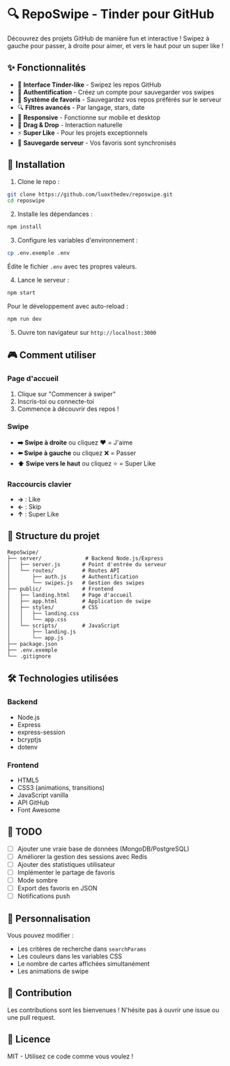 # 🔍 RepoSwipe - Tinder pour GitHub

Découvrez des projets GitHub de manière fun et interactive ! Swipez à gauche pour passer, à droite pour aimer, et vers le haut pour un super like !

## ✨ Fonctionnalités

- 🎴 **Interface Tinder-like** - Swipez les repos GitHub
- 🔐 **Authentification** - Créez un compte pour sauvegarder vos swipes
- 💖 **Système de favoris** - Sauvegardez vos repos préférés sur le serveur
- 🔍 **Filtres avancés** - Par langage, stars, date
- 📱 **Responsive** - Fonctionne sur mobile et desktop
- 🎯 **Drag & Drop** - Interaction naturelle
- ⚡ **Super Like** - Pour les projets exceptionnels
- 💾 **Sauvegarde serveur** - Vos favoris sont synchronisés

## 🚀 Installation

1. Clone le repo :
```bash
git clone https://github.com/luoxthedev/reposwipe.git
cd reposwipe
```

2. Installe les dépendances :
```bash
npm install
```

3. Configure les variables d'environnement :
```bash
cp .env.exemple .env
```
Édite le fichier `.env` avec tes propres valeurs.

4. Lance le serveur :
```bash
npm start
```

Pour le développement avec auto-reload :
```bash
npm run dev
```

5. Ouvre ton navigateur sur `http://localhost:3000`

## 🎮 Comment utiliser

### Page d'accueil
1. Clique sur "Commencer à swiper"
2. Inscris-toi ou connecte-toi
3. Commence à découvrir des repos !

### Swipe
- **➡️ Swipe à droite** ou cliquez ❤️ = J'aime
- **⬅️ Swipe à gauche** ou cliquez ❌ = Passer
- **⬆️ Swipe vers le haut** ou cliquez ⭐ = Super Like

### Raccourcis clavier
- **→** : Like
- **←** : Skip
- **↑** : Super Like

## 📁 Structure du projet

```
RepoSwipe/
├── server/              # Backend Node.js/Express
│   ├── server.js       # Point d'entrée du serveur
│   └── routes/         # Routes API
│       ├── auth.js     # Authentification
│       └── swipes.js   # Gestion des swipes
├── public/             # Frontend
│   ├── landing.html    # Page d'accueil
│   ├── app.html        # Application de swipe
│   ├── styles/         # CSS
│   │   ├── landing.css
│   │   └── app.css
│   └── scripts/        # JavaScript
│       ├── landing.js
│       └── app.js
├── package.json
├── .env.exemple
└── .gitignore
```

## 🛠️ Technologies utilisées

### Backend
- Node.js
- Express
- express-session
- bcryptjs
- dotenv

### Frontend
- HTML5
- CSS3 (animations, transitions)
- JavaScript vanilla
- API GitHub
- Font Awesome

## 📝 TODO

- [ ] Ajouter une vraie base de données (MongoDB/PostgreSQL)
- [ ] Améliorer la gestion des sessions avec Redis
- [ ] Ajouter des statistiques utilisateur
- [ ] Implémenter le partage de favoris
- [ ] Mode sombre
- [ ] Export des favoris en JSON
- [ ] Notifications push

## 🔧 Personnalisation

Vous pouvez modifier :
- Les critères de recherche dans `searchParams`
- Les couleurs dans les variables CSS
- Le nombre de cartes affichées simultanément
- Les animations de swipe

## 🤝 Contribution

Les contributions sont les bienvenues ! N'hésite pas à ouvrir une issue ou une pull request.

## 📜 Licence

MIT - Utilisez ce code comme vous voulez !
